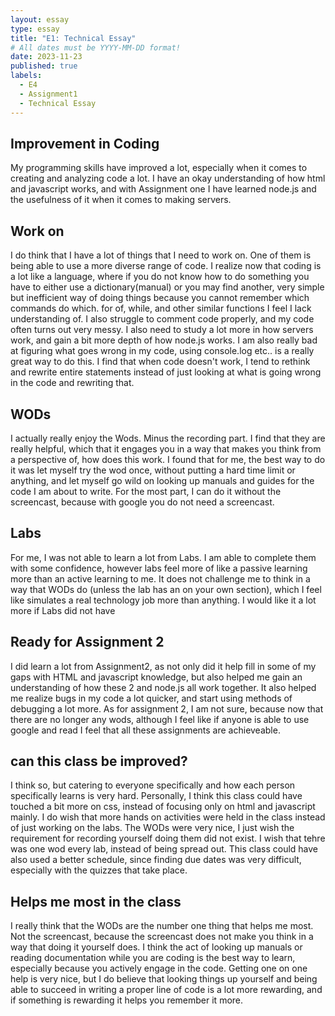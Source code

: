 ```yaml
---
layout: essay
type: essay
title: "E1: Technical Essay"
# All dates must be YYYY-MM-DD format!
date: 2023-11-23
published: true
labels:
  - E4
  - Assignment1
  - Technical Essay
---
```


## Improvement in Coding
My programming skills have improved a lot, especially when it comes to creating and analyzing code a lot. I have an okay understanding of how html and javascript works, and with Assignment one I have learned node.js and the usefulness of it when it comes to making servers.

## Work on
I do think that I have a lot of things that I need to work on. One of them is being able to use a more diverse range of code. I realize now that coding is a lot like a language, where if you do not know how to do something you have to either use a dictionary(manual) or you may find another, very simple but inefficient way of doing things because you cannot remember which commands do which. for of, while, and other similar functions I feel I lack understanding of. I also struggle to comment code properly, and my code often turns out very messy. I also need to study a lot more in how servers work, and gain a bit more depth of how node.js works. I am also really bad at figuring what goes wrong in my code, using console.log etc.. is a really great way to do this. I find that when code doesn't work, I tend to rethink and rewrite entire statements instead of just looking at what is going wrong in the code and rewriting that.

## WODs
I actually really enjoy the Wods. Minus the recording part. I find that they are really helpful, which that it engages you in a way that makes you think from a perspective of, how does this work. I found that for me, the best way to do it was let myself try the wod once, without putting a hard time limit or anything, and let myself go wild on looking up manuals and guides for the code I am about to write. For the most part, I can do it without the screencast, because with google you do not need a screencast. 

## Labs
For me, I was not able to learn a lot from Labs. I am able to complete them with some confidence, however labs feel more of like a passive learning more than an active learning to me. It does not challenge me to think in a way that WODs do (unless the lab has an on your own section), which I feel like simulates a real technology job more than anything. I would like it a lot more if Labs did not have 

## Ready for Assignment 2
I did learn a lot from Assignment2, as not only did it help fill in some of my gaps with HTML and javascript knowledge, but also helped me gain an understanding of how these 2 and node.js all work together. It also helped me realize bugs in my code a lot quicker, and start using methods of debugging a lot more. As for assignment 2, I am not sure, because now that there are no longer any wods, although I feel like if anyone is able to use google and read I feel that all these assignments are achieveable. 

## can this class be improved?
I think so, but catering to everyone specifically and how each person specifically learns is very hard. Personally, I think this class could have touched a bit more on css, instead of focusing only on html and javascript mainly. I do wish that more hands on activities were held in the class instead of just working on the labs. The WODs were very nice, I just wish the requirement for recording yourself doing them did not exist. I wish that tehre was one wod every lab, instead of being spread out. This class could have also used a better schedule, since finding due dates was very difficult, especially with the quizzes that take place.

## Helps me most in the class
I really think that the WODs are the number one thing that helps me most. Not the screencast, because the screencast does not make you think in a way that doing it yourself does. I think the act of looking up manuals or reading documentation while you are coding is the best way to learn, especially because you actively engage in the code. Getting one on one help is very nice, but I do believe that looking things up yourself and being able to succeed in writing a proper line of code is a lot more rewarding, and if something is rewarding it helps you remember it more.